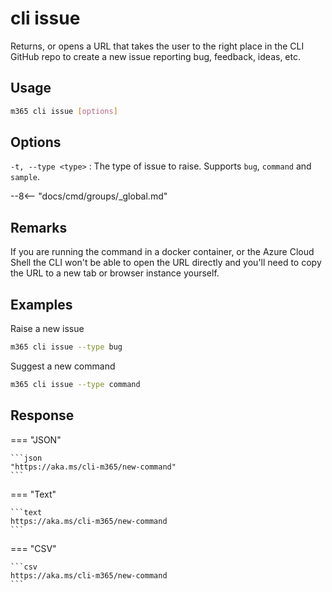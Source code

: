 # cli issue

Returns, or opens a URL that takes the user to the right place in the CLI GitHub repo to create a new issue reporting bug, feedback, ideas, etc.

## Usage

```sh
m365 cli issue [options]
```

## Options

`-t, --type <type>`
: The type of issue to raise. Supports `bug`, `command` and `sample`.

--8<-- "docs/cmd/groups/_global.md"

## Remarks

If you are running the command in a docker container, or the Azure Cloud Shell the CLI won't be able to open the URL directly and you'll need to copy the URL to a new tab or browser instance yourself.

## Examples

Raise a new issue

```sh
m365 cli issue --type bug
```

Suggest a new command

```sh
m365 cli issue --type command
```

## Response

=== "JSON"

    ```json
    "https://aka.ms/cli-m365/new-command"
    ```

=== "Text"

    ```text
    https://aka.ms/cli-m365/new-command
    ```

=== "CSV"

    ```csv
    https://aka.ms/cli-m365/new-command
    ```
